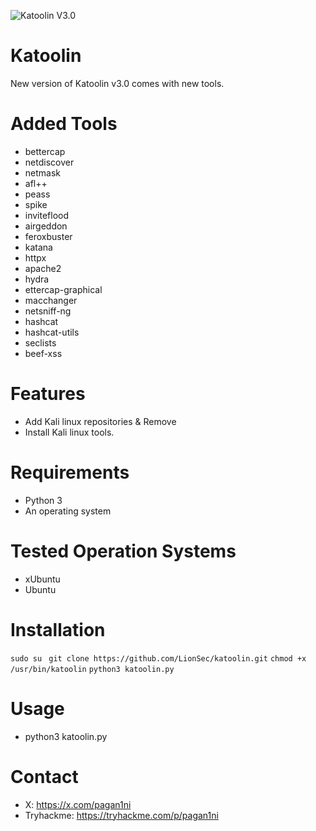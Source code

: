 ![Katoolin V3.0](https://github.com/user-attachments/assets/0173adf2-830b-4331-af71-47d033876b2f)

# Katoolin
New version of Katoolin v3.0 comes with new tools.

# Added Tools
- bettercap
- netdiscover
- netmask
- afl++
- peass
- spike
- inviteflood
- airgeddon
- feroxbuster
- katana
- httpx
- apache2
- hydra
- ettercap-graphical
- macchanger
- netsniff-ng
- hashcat
- hashcat-utils
- seclists
- beef-xss

# Features
- Add Kali linux repositories & Remove
- Install Kali linux tools.

# Requirements
- Python 3
- An operating system 

# Tested Operation Systems
- xUbuntu
- Ubuntu 

# Installation
``` sudo su  ```
``` git clone https://github.com/LionSec/katoolin.git ```
``` chmod +x /usr/bin/katoolin ```
``` python3 katoolin.py ```

# Usage
- python3 katoolin.py

# Contact

- X: https://x.com/pagan1ni
- Tryhackme: https://tryhackme.com/p/pagan1ni

